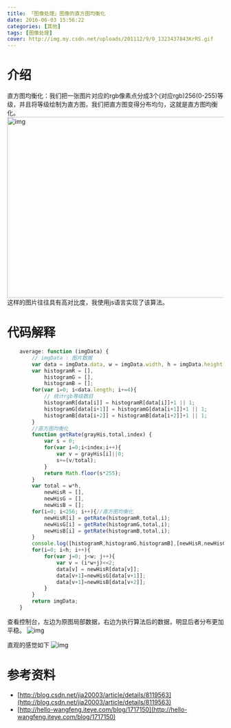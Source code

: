 ```yaml
---
title: 「图像处理」图像的直方图均衡化
date: 2016-06-03 15:56:22
categories: [其他]
tags: [图像处理]
cover: http://img.my.csdn.net/uploads/201112/9/0_1323437843KrRS.gif
---
```


# 介绍

直方图均衡化：我们把一张图片对应的rgb像素点分成3个(对应rgb)256(0-255)等级，并且将等级绘制为直方图，我们把直方图变得分布均匀，这就是直方图均衡化。
<img src="http://img.my.csdn.net/uploads/201112/9/0_1323437843KrRS.gif" alt="img" width="560" height="420" />
这样的图片往往具有高对比度，我使用js语言实现了该算法。
<!--more-->
# 代码解释

```javascript
    average: function (imgData) {
        // imgData : 图片数据
        var data = imgData.data, w = imgData.width, h = imgData.height;
        var histogramR = [],
            histogramG = [],
            histogramB = [];
        for(var i=0; i<data.length; i+=4){
            // 统计rgb等级数目
            histogramR[data[i]] = histogramR[data[i]]+1 || 1;
            histogramG[data[i+1]] = histogramG[data[i+1]]+1 || 1;
            histogramB[data[i+2]] = histogramB[data[i+2]]+1 || 1;
        }
        //直方图均衡化
        function getRate(grayHis,total,index) {
            var s = 0;
            for(var i=0;i<index;i++){
                var v = grayHis[i]||0;
                s+=(v/total);
            }
            return Math.floor(s*255);
        }
        var total = w*h,
            newHisR = [],
            newHisG = [],
            newHisB = [];
        for(i=0; i<256; i++){//直方图均衡化
            newHisR[i] = getRate(histogramR,total,i);
            newHisG[i] = getRate(histogramG,total,i);
            newHisB[i] = getRate(histogramB,total,i);
        }
        console.log([histogramR,histogramG,histogramB],[newHisR,newHisG,newHisB]);
        for(i=0; i<h; i++){
            for(var j=0; j<w; j++){
                var v = (i*w+j)<<2;
                data[v] = newHisR[data[v]];
                data[v+1]=newHisG[data[v+1]];
                data[v+1]=newHisB[data[v+2]];
            }
        }
        return imgData;
    }
```

查看控制台，左边为原图局部数据，右边为执行算法后的数据，明显后者分布更加平稳。
![img](/images/aver1.png)

直观的感觉如下
![img](/images/aver2.png)

# 参考资料

- [http://blog.csdn.net/jia20003/article/details/8119563](http://blog.csdn.net/jia20003/article/details/8119563)
- [http://hello-wangfeng.iteye.com/blog/1717150](http://hello-wangfeng.iteye.com/blog/1717150)